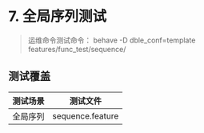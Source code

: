 # 7. 全局序列测试
>运维命令测试命令：
>behave -D dble_conf=template features/func_test/sequence/

## 测试覆盖

测试场景                                         | 测试文件
---------------------------------|--------------------
全局序列  | sequence.feature